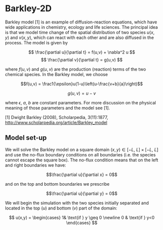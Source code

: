 # Barkley-2D
Barkley model [1] is an example of diffusion-reaction equations, which have wide applications in chemistry, ecology and life sciences. The principal idea is that we model time change of the spatial distribution of two species $u(x,y)$ and $v(x,y)$, which can react with each other and are also diffused in the process. The model is given by

 $$ \frac{\partial u}{\partial t} = f(u,v) + \nabla^2 u   $$
 $$ \frac{\partial v}{\partial t} = g(u,v) $$

where $f(u,v)$ and $g(u,v)$ are the production (reaction) terms of the two chemical species. In the Barkley model, we choose

$$f(u,v) = \frac1{\epsilon}u(1-u)\left(u-\frac{v+b}{a}\right)$$

$$g(u,v) = u - v$$

where $\epsilon$, $a$, $b$ are constant parameters. For more discussion on the physical meaning of those parameters and the model see [1]. 

[1]  Dwight Barkley (2008), Scholarpedia, 3(11):1877, http://www.scholarpedia.org/article/Barkley_model

## Model set-up
We will solve the Barkley model on a square domain $(x,y) \in [-L,\ L] \times [-L,\ L]$ and use  the no-flux boundary conditions on all boundaries (i.e. the species cannot escape the square box). The no-flux condition means that on the left and right boundaries we have:

$$\frac{\partial u}{\partial x} = 0$$

and on the top and bottom boundaries we prescribe

$$\frac{\partial u}{\partial y} = 0$$

We will begin the simulation with the two species initially separated and located in the top ($u$) and bottom ($v$) part of the domain:

$$ u(x,y) = \begin{cases}  1& \text{if } y 
\geq 0 \newline 0 & \text{if } y<0 \end{cases} $$

